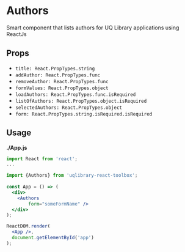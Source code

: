 # Authors

Smart component that lists authors for UQ Library applications using ReactJs

## Props
- `title: React.PropTypes.string`
- `addAuthor: React.PropTypes.func`
- `removeAuthor: React.PropTypes.func`
- `formValues: React.PropTypes.object`
- `loadAuthors: React.PropTypes.func.isRequired`
- `listOfAuthors: React.PropTypes.object.isRequired`
- `selectedAuthors: React.PropTypes.object`
- `form: React.PropTypes.string.isRequired.isRequired`
    
## Usage

**./App.js**
```jsx
import React from 'react';
...

import {Authors} from 'uqlibrary-react-toolbox';
      
const App = () => (
  <div>
    <Authors 
        form="someFormName" />
  </div>
);

ReactDOM.render(
  <App />,
  document.getElementById('app')
);
```

